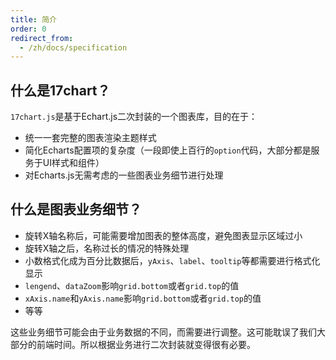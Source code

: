 ```yaml
---
title: 简介
order: 0
redirect_from:
  - /zh/docs/specification
---
```


## 什么是17chart？

`17chart.js`是基于Echart.js二次封装的一个图表库，目的在于：

- 统一一套完整的图表渲染主题样式
- 简化Echarts配置项的复杂度（一段即使上百行的`option`代码，大部分都是服务于UI样式和组件）
- 对Echarts.js无需考虑的一些图表业务细节进行处理



## 什么是图表业务细节？

- 旋转X轴名称后，可能需要增加图表的整体高度，避免图表显示区域过小
- 旋转X轴之后，名称过长的情况的特殊处理
- 小数格式化成为百分比数据后，`yAxis`、`label`、`tooltip`等都需要进行格式化显示
- `lengend`、`dataZoom`影响`grid.bottom`或者`grid.top`的值
- `xAxis.name`和`yAxis.name`影响`grid.bottom`或者`grid.top`的值
- 等等


这些业务细节可能会由于业务数据的不同，而需要进行调整。这可能耽误了我们大部分的前端时间。所以根据业务进行二次封装就变得很有必要。
